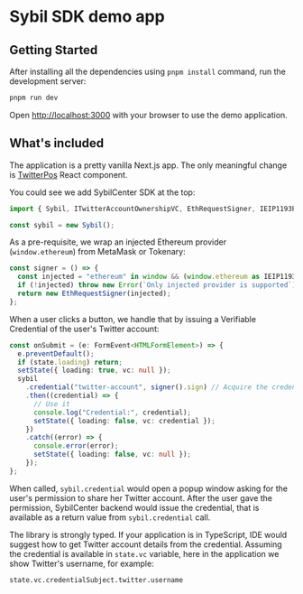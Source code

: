 # Sybil SDK demo app

## Getting Started

After installing all the dependencies using `pnpm install` command, run the development server:

```bash
pnpm run dev
```

Open [http://localhost:3000](http://localhost:3000) with your browser to use the demo application.

## What's included

The application is a pretty vanilla Next.js app. The only meaningful change is [TwitterPos](./src/components/twitter-pos.tsx) React component.

You could see we add SybilCenter SDK at the top:

```typescript
import { Sybil, ITwitterAccountOwnershipVC, EthRequestSigner, IEIP1193Provider } from "@sybil-center/sdk";

const sybil = new Sybil();
```

As a pre-requisite, we wrap an injected Ethereum provider (`window.ethereum`) from MetaMask or Tokenary:

```typescript
const signer = () => {
  const injected = "ethereum" in window && (window.ethereum as IEIP1193Provider);
  if (!injected) throw new Error(`Only injected provider is supported`);
  return new EthRequestSigner(injected);
};
```

When a user clicks a button, we handle that by issuing a Verifiable Credential of the user's Twitter account:

```typescript
const onSubmit = (e: FormEvent<HTMLFormElement>) => {
  e.preventDefault();
  if (state.loading) return;
  setState({ loading: true, vc: null });
  sybil
    .credential("twitter-account", signer().sign) // Acquire the credential
    .then((credential) => {
      // Use it
      console.log("Credential:", credential);
      setState({ loading: false, vc: credential });
    })
    .catch((error) => {
      console.error(error);
      setState({ loading: false, vc: null });
    });
};
```

When called, `sybil.credential` would open a popup window asking for the user's permission to share her Twitter account. After the user gave the permission, SybilCenter backend would issue the credential, that is available as a return value from `sybil.credential` call.

The library is strongly typed. If your application is in TypeScript, IDE would suggest how to get Twitter account details from the credential. Assuming the credential is available in `state.vc` variable, here in the application we show Twitter's username, for example:

```
state.vc.credentialSubject.twitter.username
```
